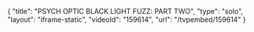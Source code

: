 {
    "title": "PSYCH OPTIC BLACK LIGHT FUZZ: PART TWO",
    "type": "solo",
    "layout": "iframe-static",
    "videoId": "159614",
    "url": "\/tvpembed\/159614"
}